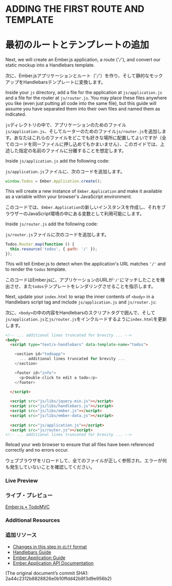 # ADDING THE FIRST ROUTE AND TEMPLATE
# 最初のルートとテンプレートの追加

Next, we will create an Ember.js application, a route ('`/`'), and convert our static mockup into a Handlebars template.

次に、Ember.jsアプリケーションとルート（'`/`'）を作り、そして静的なモックアップをHandlebarsテンプレートに変換します。

Inside your `js` directory, add a file for the application at `js/application.js` and a file for the router at `js/router.js`. You may place these files anywhere you like (even just putting all code into the same file), but this guide will assume you have separated them into their own files and named them as indicated.

`js`ディレクトリの中で、アプリケーションのためのファイル`js/application.js`、そしてルーターのためのファイル`js/router.js`を追加します。あなたはこれらのファイルをどこでも好きな場所に配置してよいですが（全てのコードを同一ファイルに押し込めてもかまいません）、このガイドでは、上述した指定の名前のファイルに分離することを想定します。

Inside `js/application.js` add the following code:

`js/application.js`ファイルに、次のコードを追加します。

```javascript
window.Todos = Ember.Application.create();
```

This will create a new instance of `Ember.Application` and make it available as a variable within your browser's JavaScript environment.

このコードでは、`Ember.Application`の新しいインスタンスを作成し、それをブラウザーのJavaScript環境の中にある変数として利用可能にします。

Inside `js/router.js` add the following code:

`js/router.js`ファイルに次のコードを追加します。

```javascript
Todos.Router.map(function () {
  this.resource('todos', { path: '/' });
});
```

This will tell Ember.js to detect when the application's URL matches `'/'` and to render the `todos` template.

このコードはEmber.jsに、アプリケーションのURLが`'/'`にマッチしたことを検出させ、また`todos`テンプレートをレンダリングさせることを指示します。

Next, update your `index.html` to wrap the inner contents of `<body>` in a Handlebars script tag and include `js/application.js` and `js/router.js`:

次に、`<body>`の中の内容をHandlebarsのスクリプトタグで囲んで、そして`js/application.js`と`js/router.js`をインクルードするように`index.html`を更新します。

```html
<!-- ... additional lines truncated for brevity ... -->
<body>
  <script type="text/x-handlebars" data-template-name="todos">

    <section id="todoapp">
      ... additional lines truncated for brevity ...
    </section>

    <footer id="info">
      <p>Double-click to edit a todo</p>
    </footer>
  
  </script>

  <script src="js/libs/jquery.min.js"></script>
  <script src="js/libs/handlebars.js"></script>
  <script src="js/libs/ember.js"></script>
  <script src="js/libs/ember-data.js"></script>
  
  <script src="js/application.js"></script>
  <script src="js/router.js"></script>
<!-- ... additional lines truncated for brevity ... -->
```

Reload your web browser to ensure that all files have been referenced correctly and no errors occur.

ウェブブラウザをリロードして、全てのファイルが正しく参照され、エラーが何も発生していないことを確認してください。

### Live Preview
### ライブ・プレビュー
<a class="jsbin-embed" href="http://jsbin.com/OKEMIJi/1/embed?live">Ember.js • TodoMVC</a><script src="http://static.jsbin.com/js/embed.js"></script>

### Additional Resources
### 追加リソース

  * [Changes in this step in `diff` format](https://github.com/emberjs/quickstart-code-sample/commit/8775d1bf4c05eb82adf178be4429e5b868ac145b)
  * [Handlebars Guide](/guides/templates/handlebars-basics)
  * [Ember.Application Guide](/guides/application)
  * [Ember.Application API Documentation](/api/classes/Ember.Application.html)
  
(The original document’s commit SHA1: 2a44c2312b8828826e0b10ffdd42b8f3d9e956b2)
